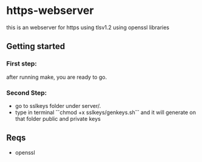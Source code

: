 # https-webserver
this is an webserver for https using tlsv1.2 using openssl libraries

## Getting started
### First step:
after running make, you are ready to go.
### Second Step:
- go to sslkeys folder under server/.
- type in terminal ˘˘chmod +x sslkeys/genkeys.sh˘˘ and it will generate on that folder public and private keys
## Reqs
- openssl
